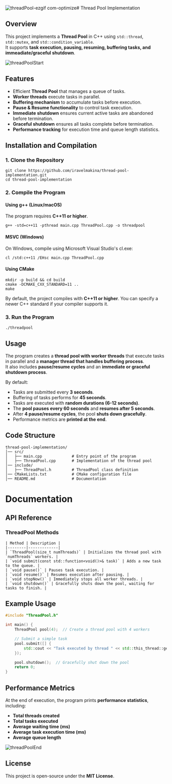 ![threadPool-ezgif com-optimize](https://github.com/user-attachments/assets/87686393-b3f6-4282-863c-92710d101d74)# Thread Pool Implementation

## Overview
This project implements a **Thread Pool** in C++ using `std::thread`, `std::mutex`, and `std::condition_variable`.  
It supports **task execution, pausing, resuming, buffering tasks, and immeadiate/graceful shutdown**.

![threadPoolStart](https://github.com/user-attachments/assets/a906b41f-0875-4ed9-b3ca-8aa09412df7f)

## Features
- Efficient **Thread Pool** that manages a queue of tasks.
- **Worker threads** execute tasks in parallel.
- **Buffering mechanism** to accumulate tasks before execution.
- **Pause & Resume functionality** to control task execution.
- **Immediate shutdown** ensures current active tasks are abandoned before termination.
- **Graceful shutdown** ensures all tasks complete before termination.
- **Performance tracking** for execution time and queue length statistics.

## Installation and Compilation

### **1. Clone the Repository**
```
git clone https://github.com/iravelmakina/thread-pool-implementation.git
cd thread-pool-implementation
```

### **2. Compile the Program**
#### **Using g++ (Linux/macOS)**
The program requires **C++11 or higher**.
```
g++ -std=c++11 -pthread main.cpp ThreadPool.cpp -o threadpool
```

#### **MSVC (Windows)**
On Windows, compile using Microsoft Visual Studio's cl.exe:
```
cl /std:c++11 /EHsc main.cpp ThreadPool.cpp
```

#### **Using CMake**
```
mkdir -p build && cd build
cmake -DCMAKE_CXX_STANDARD=11 ..
make
```

By default, the project compiles with **C++11 or higher**. You can specify a newer C++ standard if your compiler supports it.

### **3. Run the Program**
```
./threadpool
```

## Usage
The program creates a **thread pool with worker threads** that execute tasks in parallel and a **manager thread that handles buffering process**.  
It also includes **pause/resume cycles** and an **immediate or graceful shutdown process**.

By default:
- Tasks are submitted every **3 seconds**.
- Buffering of tasks performs for **45 seconds**.
- Tasks are executed with **random durations (6-12 seconds)**.
- The **pool pauses every 60 seconds** and **resumes after 5 seconds**.
- After **4 pause/resume cycles**, the pool **shuts down gracefully**.
- Performance metrics are **printed at the end**.

## Code Structure
```
thread-pool-implementation/
│── src/
│   ├── main.cpp             # Entry point of the program
│   ├── ThreadPool.cpp       # Implementation of the thread pool
│── include/
│   ├── ThreadPool.h         # ThreadPool class definition
│── CMakeLists.txt           # CMake configuration file
│── README.md                # Documentation
```

# Documentation

## API Reference
### **ThreadPool Methods**
```
| Method | Description |
|--------|-------------|
| `ThreadPool(size_t numThreads)` | Initializes the thread pool with `numThreads` workers. |
| `void submit(const std::function<void()>& task)` | Adds a new task to the queue. |
| `void pause()` | Pauses task execution. |
| `void resume()` | Resumes execution after pausing. |
| `void stopNow()` | Immediately stops all worker threads. |
| `void shutdown()` | Gracefully shuts down the pool, waiting for tasks to finish. |
```

## Example Usage
```cpp
#include "ThreadPool.h"

int main() {
    ThreadPool pool(4);  // Create a thread pool with 4 workers

    // Submit a simple task
    pool.submit([] {
        std::cout << "Task executed by thread " << std::this_thread::get_id() << std::endl;
    });

    pool.shutdown();  // Gracefully shut down the pool
    return 0;
}
```

## Performance Metrics

At the end of execution, the program prints **performance statistics**, including:

- **Total threads created**
- **Total tasks executed**
- **Average waiting time (ms)**
- **Average task execution time (ms)**
- **Average queue length**

![threadPoolEnd](https://github.com/user-attachments/assets/9312c385-f331-417b-ac4e-aa2343cac7bc)

## License

This project is open-source under the **MIT License**.
